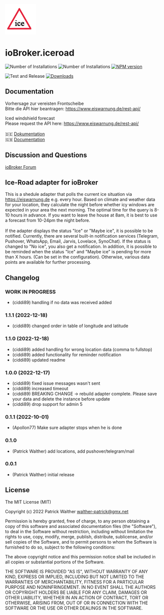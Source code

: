 ![Logo](docs/de/img/iceroad.png)

# ioBroker.iceroad

![Number of Installations](http://iobroker.live/badges/iceroad-installed.svg)
![Number of Installations](http://iobroker.live/badges/iceroad-stable.svg)
[![NPM version](http://img.shields.io/npm/v/iobroker.iceroad.svg)](https://www.npmjs.com/package/iobroker.iceroad)

![Test and Release](https://github.com/iobroker-community-adapters/iobroker.iceroad/workflows/Test%20and%20Release/badge.svg)
[![Downloads](https://img.shields.io/npm/dm/iobroker.iceroad.svg)](https://www.npmjs.com/package/iobroker.iceroad)

## Documentation

Vorhersage zur vereisten Frontscheibe</br>
Bitte die API hier beantragen: https://www.eiswarnung.de/rest-api/ </br>

Iced windshield forecast</br>
Please request the API here: https://www.eiswarnung.de/rest-api/ </br>
</br>
🇩🇪 [Dokumentation](docs/de/iceroad.md)</br>
🇬🇧 [Documentation](docs/en/iceroad.md)</br>

## Discussion and Questions

[ioBroker Forum](https://forum.iobroker.net/topic/50041/test-adapter-ice-road)</br>

## Ice-Road adapter for ioBroker

This is a shedule adapter that polls the current ice situation via https://eiswarnung.de e.g. every hour.
Based on climate and weather data for your location, they calculate the night before whether icy windows are expected in your area the next morning. The optimal time for the query is 8-10 hours in advance. If you want to leave the house at 8am, it is best to use a forecast from 10-24pm the night before.</br>
</br>
If the adapter displays the status "Ice" or "Maybe ice", it is possible to be notified. Currently, there are several built-in notification services (Telegram, Pushover, WhatsApp, Email, Jarvis, Lovelace, SynoChat). If the status is changed to "No ice", you also get a notification. In addition, it is possible to be reminded when the status "Ice" and "Maybe ice" is pending for more than X hours. (Can be set in the configuration). Otherwise, various data points are available for further processing.

## Changelog

<!--
    Placeholder for the next version (at the beginning of the line):
    ### **WORK IN PROGRESS**
-->

### **WORK IN PROGRESS**

-   (ciddi89) handling if no data was received added

### 1.1.1 (2022-12-18)

-   (ciddi89) changed order in table of longitude and latitude

### 1.1.0 (2022-12-18)

-   (ciddi89) added handling for wrong location data (comma to fullstop)
-   (ciddi89) added functionality for reminder notification
-   (ciddi89) updated readme

### 1.0.0 (2022-12-17)

-   (ciddi89) fixed issue messages wasn't sent
-   (ciddi89) increased timeout
-   (ciddi89) BREAKING CHANGE -> rebuild adapter complete. Please save your data and delete the instance before update
-   (ciddi89) drop support for admin 5

### 0.1.1 (2022-10-01)

-   (Apollon77) Make sure adapter stops when he is done

### 0.1.0

-   (Patrick Walther) add locations, add pushover/telegram/mail

### 0.0.1

-   (Patrick Walther) initial release

## License

The MIT License (MIT)

Copyright (c) 2022 Patrick Walther walther-patrick@gmx.net

Permission is hereby granted, free of charge, to any person obtaining a copy
of this software and associated documentation files (the "Software"), to deal
in the Software without restriction, including without limitation the rights
to use, copy, modify, merge, publish, distribute, sublicense, and/or sell
copies of the Software, and to permit persons to whom the Software is
furnished to do so, subject to the following conditions:

The above copyright notice and this permission notice shall be included in
all copies or substantial portions of the Software.

THE SOFTWARE IS PROVIDED "AS IS", WITHOUT WARRANTY OF ANY KIND, EXPRESS OR
IMPLIED, INCLUDING BUT NOT LIMITED TO THE WARRANTIES OF MERCHANTABILITY,
FITNESS FOR A PARTICULAR PURPOSE AND NONINFRINGEMENT. IN NO EVENT SHALL THE
AUTHORS OR COPYRIGHT HOLDERS BE LIABLE FOR ANY CLAIM, DAMAGES OR OTHER
LIABILITY, WHETHER IN AN ACTION OF CONTRACT, TORT OR OTHERWISE, ARISING FROM,
OUT OF OR IN CONNECTION WITH THE SOFTWARE OR THE USE OR OTHER DEALINGS IN
THE SOFTWARE.
